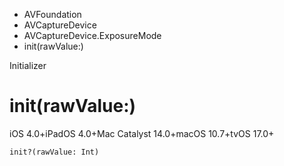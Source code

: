 

- AVFoundation
- AVCaptureDevice
- AVCaptureDevice.ExposureMode
-  init(rawValue:) 

Initializer

# init(rawValue:)

iOS 4.0+iPadOS 4.0+Mac Catalyst 14.0+macOS 10.7+tvOS 17.0+

``` source
init?(rawValue: Int)
```

